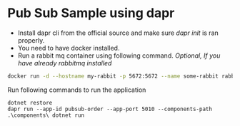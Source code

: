 # Pub Sub Sample using dapr
- Install dapr cli from the official source and make sure *dapr init* is ran properly.
- You need to have docker installed.
- Run a rabbit mq container using following command. *Optional, If you have already rabbitmq installed*
```sh
docker run -d --hostname my-rabbit -p 5672:5672 --name some-rabbit rabbitmq:3
```

Run following commands to run the application

```
dotnet restore
dapr run --app-id pubsub-order --app-port 5010 --components-path .\components\ dotnet run
```
